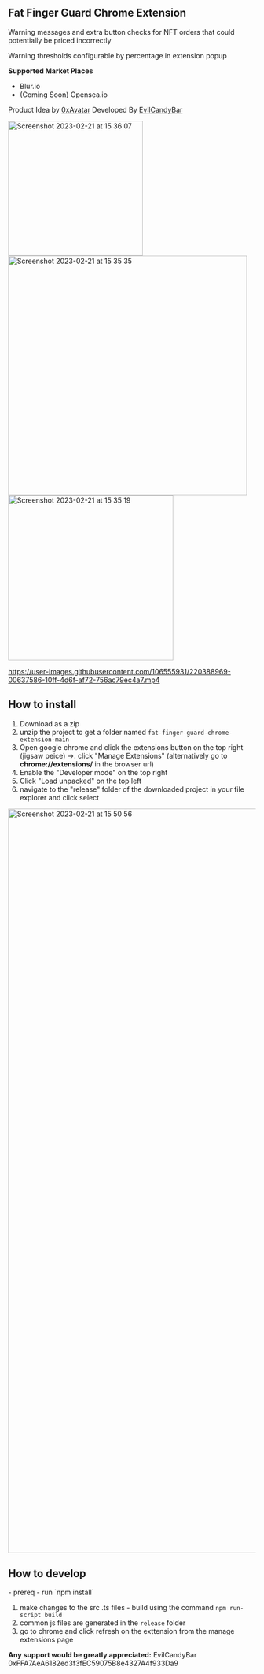 <h2>Fat Finger Guard Chrome Extension</h2>

Warning messages and extra button checks for NFT orders that could potentially be priced incorrectly

Warning thresholds configurable by percentage in extension popup

**Supported Market Places**
- Blur.io
- (Coming Soon) Opensea.io


Product Idea by <a href="https://twitter.com/0xAvatar">0xAvatar</a>
Developed By <a href="https://twitter.com/evilcandybar_">EvilCandyBar</a>


<img width="274" alt="Screenshot 2023-02-21 at 15 36 07" src="https://user-images.githubusercontent.com/106555931/220390039-1095d04c-8ced-4c1b-9fc2-5a31154ffa52.png">
<img width="486" alt="Screenshot 2023-02-21 at 15 35 35" src="https://user-images.githubusercontent.com/106555931/220390042-93072f42-279b-44bf-bae3-75eb52fdfe1f.png">
<img width="336" alt="Screenshot 2023-02-21 at 15 35 19" src="https://user-images.githubusercontent.com/106555931/220390044-8148e5c7-915a-4a53-8c6f-744b8d1d55cf.png">

https://user-images.githubusercontent.com/106555931/220388969-00637586-10ff-4d6f-af72-756ac79ec4a7.mp4



<h2>How to install</h2>

1. Download as a zip
2. unzip the project to get a folder named `fat-finger-guard-chrome-extension-main`
3. Open google chrome and click the extensions button on the top right (jigsaw peice) ->. click "Manage Extensions" (alternatively go to **chrome://extensions/** in the browser url)
4. Enable the "Developer mode" on the top right
5. Click "Load unpacked" on the top left
6. navigate to the "release" folder of the downloaded project in your file explorer and click select
<img width="1512" alt="Screenshot 2023-02-21 at 15 50 56" src="https://user-images.githubusercontent.com/106555931/220395388-67dd1340-7dd9-44f3-b445-01a77f7a071a.png">



<h2>How to develop</h2>
- prereq - run `npm install`

1. make changes to the src .ts files - build using the command `npm run-script build`
2. common js files are generated in the `release` folder 
4. go to chrome and click refresh on the exttension from the manage extensions page

**Any support would be greatly appreciated:** 
EvilCandyBar
0xFFA7AeA6182ed3f3fEC59075B8e4327A4f933Da9

